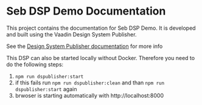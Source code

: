 # Seb DSP Demo Documentation

This project contains the documentation for Seb DSP Demo. It is developed and built using the Vaadin Design System Publisher.

See the [Design System Publisher documentation](https://vaadin.com/docs/latest/tools/dspublisher/overview) for more info

This DSP can also be started locally without Docker. Therefore you need to do the following steps:
1. `npm run dspublisher:start`
2. if this fails run `npm run dspublisher:clean` and than `npm run dspublisher:start` again
3. brwoser is starting automatically with http://localhost:8000 
